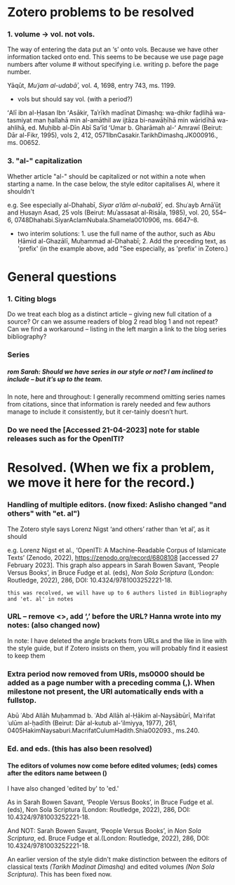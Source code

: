 # Zotero problems to be resolved




### 1. volume -> vol. not vols.

The way of entering the data put an ‘s’ onto vols. Because we have other information tacked onto end. This seems to be because we use page page numbers after volume # without specifying i.e. writing p. before the page number. 

Yāqūt, _Muʿjam al-udabāʾ,_ vol. 4, 1698, entry 743, ms. 1199.

 - vols but should say vol. (with a period?)
 
ʻAlī ibn al-Ḥasan Ibn ʻAsākir, Taʾrīkh madīnat Dimashq: wa-dhikr faḍlihā wa-tasmiyat man ḥallahā min al-amāthil aw ijtāza bi-nawāḥīhā min wāridīhā wa-ahlihā, ed. Muḥibb al-Dīn Abī Saʻīd ʻUmar b. Gharāmah al-ʻ Amrawī (Beirut: Dār al-Fikr, 1995), vols 2, 412, 0571IbnCasakir.TarikhDimashq.JK000916., ms. 00652.

### 3. "al-" capitalization
Whether article "al-" should be capitalized or not within a note when starting a name. In the case below, the style editor capitalises Al, where it shouldn't

e.g. See especially al-Dhahabī, _Siyar aʿlām al-nubalāʾ,_ ed. Shuʿayb Arnāʾūṭ and Ḥusayn Asad, 25 vols (Beirut: Muʾassasat al-Risāla, 1985), vol. 20, 554–6, 0748Dhahabi.SiyarAclamNubala.Shamela0010906, ms. 6647–8.
- two interim solutions: 1. use the full name of the author, such as Abu Ḥāmid al-Ghazālī, Muḥammad al-Dhahabī; 2. Add the preceding text, as 'prefix' (in the example above, add "See especially, as 'prefix' in Zotero.)


 



# General questions

### 1. Citing blogs
Do we treat each blog as a distinct article – giving new full citation of a source? Or can we assume readers of blog 2 read blog 1 and not repeat? Can we find a workaround – listing in the left margin a link to the blog series bibliography?

### Series
##### rom Sarah: Should we have series in our style or not? I am inclined to include – but it’s up to the team. 
In note, here and throughout: I generally recommend omitting series names from citations, since that information is rarely needed and few authors manage to include it consistently, but it cer-tainly doesn’t hurt.

### Do we need the [Accessed 21-04-2023] note for stable releases such as for the OpenITI?


# Resolved. (When we fix a problem, we move it here for the record.)

###	Handling of multiple editors. (now fixed: Aslisho changed "and others" with "et. al")

The Zotero style says Lorenz Nigst ‘and others’ rather than ‘et al’, as it should 

e.g. Lorenz Nigst et al., ‘OpenITI: A Machine-Readable Corpus of Islamicate Texts’ (Zenodo, 2022), https://zenodo.org/record/6808108 [accessed 27 February 2023].
This graph also appears in Sarah Bowen Savant, ‘People Versus Books’, in Bruce Fudge et al. (eds), _Non Sola Scriptura_ (London: Routledge, 2022), 286, DOI: 10.4324/9781003252221-18.

`this was recolved, we will have up to 6 authors listed in Bibliography and 'et. al' in notes`

### URL – remove <>, add ‘,’ before the URL? Hanna wrote into my notes: (also changed now)
In note: I have  deleted the angle brackets from URLs and the like in line with the style guide, but if Zotero insists on them, you will probably find it easiest to keep them

###  Extra period now removed from URIs, ms0000 should be added as a page number with a preceding comma (,). When milestone not present, the URI automatically ends with a fullstop.
Abū ʿAbd Allāh Muḥammad b. ʿAbd Allāh al-Ḥākim al-Naysābūrī, Maʿrifat ʿulūm al-ḥadīth (Beirut: Dār al-kutub al-’ilmiyya, 1977), 261, 0405HakimNaysaburi.MacrifatCulumHadith.Shia002093., ms.240.

###  Ed. and eds. (this has also been resolved)
#### The editors of volumes now come before edited volumes; (eds) comes after the editors name between ()

I have also changed 'edited by' to 'ed.' 

As in Sarah Bowen Savant, ‘People Versus Books’, in Bruce Fudge et al. (eds), Non Sola Scriptura (London: Routledge, 2022), 286, DOI: 10.4324/9781003252221-18.

And NOT: Sarah Bowen Savant, ‘People Versus Books’, in  _Non Sola Scriptura_, ed. Bruce Fudge et al.(London: Routledge, 2022), 286, DOI: 10.4324/9781003252221-18.

An earlier version of the style didn't make distinction between the editors of classical texts _(Tarikh Madinat Dimashq)_ and edited volumes _(Non Sola Scriptura)_. This has been fixed now.